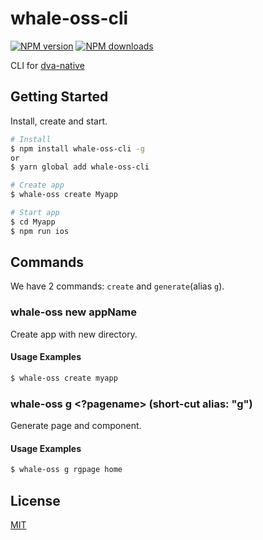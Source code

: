 # whale-oss-cli
[![NPM version](https://img.shields.io/npm/v/whale-oss-cli.svg?style=flat)](https://npmjs.org/package/whale-oss-cli)
[![NPM downloads](http://img.shields.io/npm/dm/whale-oss-cli.svg?style=flat)](https://npmjs.org/package/whale-oss-cli)

CLI for [dva-native](https://github.com/react-native-examples/react-native-dva-starter) 

## Getting Started

Install, create and start.

```bash
# Install
$ npm install whale-oss-cli -g
or
$ yarn global add whale-oss-cli

# Create app
$ whale-oss create Myapp

# Start app
$ cd Myapp
$ npm run ios
```

## Commands

We have 2 commands: `create`  and `generate`(alias `g`).

### whale-oss new appName

Create app with new directory.

#### Usage Examples

```bash
$ whale-oss create myapp

```


### whale-oss g <type> <name> <?pagename> (short-cut alias: "g")

Generate page and component.

#### Usage Examples

```bash
$ whale-oss g rgpage home
```

## License

[MIT](https://tldrlegal.com/license/mit-license)
